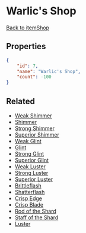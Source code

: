 # Warlic's Shop

<no description available>

[Back to itemShop](../item-shops.md)

## Properties

```json
{
    "id": 7,
    "name": "Warlic's Shop",
    "count": -100
}
```

## Related

- [Weak Shimmer](../items/420-weak-shimmer.md)
- [Shimmer](../items/421-shimmer.md)
- [Strong Shimmer](../items/422-strong-shimmer.md)
- [Superior Shimmer](../items/423-superior-shimmer.md)
- [Weak Glint](../items/424-weak-glint.md)
- [Glint](../items/425-glint.md)
- [Strong Glint](../items/426-strong-glint.md)
- [Superior Glint](../items/427-superior-glint.md)
- [Weak Luster](../items/428-weak-luster.md)
- [Strong Luster](../items/430-strong-luster.md)
- [Superior Luster](../items/431-superior-luster.md)
- [Brittleflash](../items/432-brittleflash.md)
- [Shatterflash](../items/433-shatterflash.md)
- [Crisp Edge](../items/434-crisp-edge.md)
- [Crisp Blade](../items/435-crisp-blade.md)
- [Rod of the Shard](../items/436-rod-of-the-shard.md)
- [Staff of the Shard](../items/437-staff-of-the-shard.md)
- [Luster](../items/429-luster.md)

